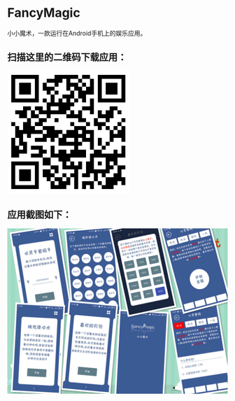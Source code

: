 # FancyMagic
小小魔术，一款运行在Android手机上的娱乐应用。

## 扫描这里的二维码下载应用：

![image](https://github.com/yubo725/FancyMagic/blob/master/screenshot/qr_code.png)

## 应用截图如下：

![image](https://github.com/yubo725/FancyMagic/blob/master/screenshot/screenshots.jpg)
